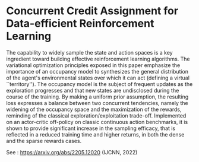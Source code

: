 # Concurrent Credit Assignment for Data-efficient Reinforcement Learning


The capability to widely sample the state and action spaces is a key ingredient toward building effective reinforcement learning algorithms. The variational optimization principles exposed in this paper emphasize the importance of an occupancy model to synthesizes the general distribution of the agent's environmental states over which it can act (defining a virtual ``territory''). The occupancy model is the subject of frequent updates as the exploration progresses and that new states are undisclosed during the course of the training. By making a uniform prior assumption, the resulting loss expresses a balance between two concurrent tendencies, namely the widening of the occupancy space and the maximization of the rewards, reminding of the classical exploration/exploitation trade-off. Implemented on an actor-critic off-policy on classic continuous action benchmarks, it is shown to provide significant increase in the sampling efficacy, that is reflected in a reduced training time and higher returns, in both the dense and the sparse rewards cases. 

See :
https://arxiv.org/abs/2205.12020
(IJCNN, 2022)
